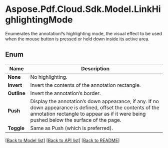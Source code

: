 ﻿# Aspose.Pdf.Cloud.Sdk.Model.LinkHighlightingMode
Enumerates the annotation?s highlighting mode, the visual effect to be used when the mouse button is pressed or held down inside its active area.

## Enum

 Name | Description
------------ | ------------
**None** | No highlighting.
**Invert** | Invert the contents of the annotation rectangle.
**Outline** | Invert the annotation’s border.
**Push** | Display the annotation’s down appearance, if any. If no down appearance is defined, offset the contents of the annotation rectangle to appear as if it were being pushed below the surface of the page.
**Toggle** | Same as Push (which is preferred).


[[Back to Model list]](../README.md#documentation-for-models) [[Back to API list]](../README.md#documentation-for-api-endpoints) [[Back to README]](../README.md)

